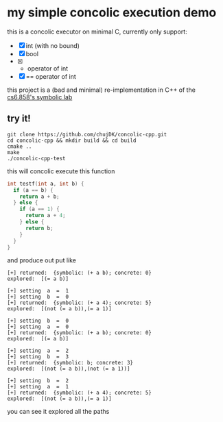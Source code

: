 # my simple concolic execution demo

this is a concolic executor on minimal C, currently only support:

- [x] int (with no bound)
- [x] bool
- [x] + operator of int
- [x] == operator of int

this project is a (bad and minimal) re-implementation in C++ of the [cs6.858's symbolic lab](https://github.com/lxs137/MIT6.858/tree/master/lab3)

## try it!
```
git clone https://github.com/chujDK/concolic-cpp.git
cd concolic-cpp && mkdir build && cd build
cmake ..
make
./concolic-cpp-test
```

this will concolic execute this function

```c
int testf(int a, int b) {
  if (a == b) {
    return a + b;
  } else {
    if (a == 1) {
      return a + 4;
    } else {
      return b;
    }
  }
}
```

and produce out put like

```
[+] returned:  {symbolic: (+ a b); concrete: 0} 
explored:  [(= a b)]
 
[+] setting  a  =  1 
[+] setting  b  =  0 
[+] returned:  {symbolic: (+ a 4); concrete: 5} 
explored:  [(not (= a b)),(= a 1)]
 
[+] setting  b  =  0 
[+] setting  a  =  0 
[+] returned:  {symbolic: (+ a b); concrete: 0} 
explored:  [(= a b)]
 
[+] setting  a  =  2 
[+] setting  b  =  3 
[+] returned:  {symbolic: b; concrete: 3} 
explored:  [(not (= a b)),(not (= a 1))]
 
[+] setting  b  =  2 
[+] setting  a  =  1 
[+] returned:  {symbolic: (+ a 4); concrete: 5} 
explored:  [(not (= a b)),(= a 1)]
```

you can see it explored all the paths